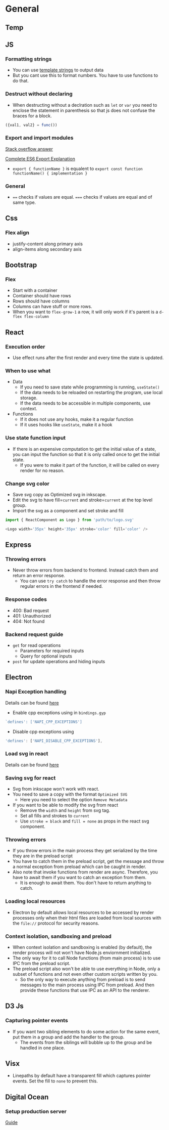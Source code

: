 # General

## Temp

## JS

### Formatting strings
- You can use [template strings](https://developer.mozilla.org/en-US/docs/Web/JavaScript/Reference/Template_literals) to output data
- But you cant use this to format numbers. You have to use functions to do that.

### Destruct without declaring
- When destructing without a declration such as `let` or `var` you need to enclose the statement in parenthesis so that js does not confuse the braces for a block.
```js
({val1, val2} = func())
```

### Export and import modules
[Stack overflow answer](https://stackoverflow.com/questions/33611812/export-const-vs-export-default-in-es6)

[Complete ES6 Export Explanation](https://developer.mozilla.org/en-US/docs/web/javascript/reference/statements/export)

- `export { functionName }` is equalent to `export const function functionName() { implementation }`

### General

- `==` checks if values are equal. `===` checks if values are equal and of same type.

## Css
### Flex align
- justify-content along primary axis
- align-items along secondary axis

## Bootstrap

### Flex
- Start with a container
- Container should have rows
- Rows should have columns
- Columns can have stuff or more rows.
- When you want to `flex-grow-1` a row, it will only work if it's parent is a `d-flex flex-column`

## React

### Execution order
- Use effect runs after the first render and every time the state is updated.
### When to use what
- Data
    - If you need to save state while programming is running, `useState()`
    - If the data needs to be reloaded on restarting the program, use local storage.
    - If the data needs to be accessible in multiple components, use context.
- Functions
    - If it does not use any hooks, make it a regular function
    - If it uses hooks like `useState`, make it a hook

### Use state function input
- If there is an expensive computation to get the initial value of a state, you can input the function so that it is only called once to get the initial state.
    - If you were to make it part of the function, it will be called on every render for no reason.

### Change svg color
- Save svg copy as Optimized svg in inkscape.
- Edit the svg to have fill=`current` and stroke=`current` at the top level group.
- Import the svg as a component and set stroke and fill
```js
import { ReactComponent as Logo } from 'path/to/logo.svg'

<Logo width='35px' height='35px' stroke='color' fill='color' />
```


## Express

### Throwing errors
- Never throw errors from backend to frontend. Instead catch them and return an error response.
    - You can use `try catch` to handle the error response and then throw regular errors in the frontend if needed.

### Response codes
- 400: Bad request
- 401: Unauthorized
- 404: Not found


### Backend request guide
- `get` for read operations
  - Parameters for required inputs
  - Query for optional inputs
- `post` for update operations and hiding inputs

## Electron
### Napi Exception handling
Details can be found [here](https://github.com/nodejs/node-addon-api/blob/main/doc/error_handling.md)

- Enable cpp exceptions using in `bindings.gyp`
```js
`defines': ['NAPI_CPP_EXCEPTIONS']
```
- Disable cpp exceptions using
```js
'defines': ['NAPI_DISABLE_CPP_EXCEPTIONS'],
```

### Load svg in react
Details can be found [here](https://www.pluralsight.com/guides/how-to-load-svg-with-react-and-webpack)

### Saving svg for react
- Svg from inkscape won't work with react.
- You need to save a copy with the format `Optimized SVG`
  - Here you need to select the option `Remove Metadata`
- If you want to be able to modify the svg from react
    - Remove the `width` and `height` from svg tag.
    - Set all fills and strokes to `current`
    - Use `stroke = black` and `fill = none` as props in the react svg component.

### Throwing errors
- If you throw errors in the main process they get serialized by the time they are in the preload script
- You have to catch them in the preload script, get the message and throw a normal exception from preload which can be caught in render.
- Also note that invoke functions from render are async. Therefore, you have to await them if you want to catch an exception from them. 
    - It is enough to await them. You don't have to return anything to catch.

### Loading local resources
- Electron by default allows local resources to be accessed by render processes only when their html files are loaded from local sources with the `file://` protocol for security reasons.

### Context isolation, sandboxing and preload
- When context isolation and sandboxing is enabled (by default), the render process will not won't have Node.js enviornment initialized.
- The only way for it to call Node functions (from main process) is to use IPC from the preload script.
- The preload script also won't be able to use everything in Node, only a subset of functions and not even other custom scripts written by you.
    - So the only way to execute anything from preload is to send messages to the main process using IPC from preload. And then provide these functions that use IPC as an API to the renderer.
## D3 Js

### Capturing pointer events
- If you want two sibling elements to do some action for the same event, put them in a group and add the handler to the group.
    - The events from the siblings will bubble up to the group and be handled in one place.

## Visx

- Linepaths by default have a transparent fill which captures pointer events. Set the fill to `none` to prevent this.

## Digital Ocean

### Setup production server
[Guide](https://www.digitalocean.com/community/tutorials/how-to-set-up-a-node-js-application-for-production-on-ubuntu-20-04)
